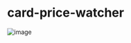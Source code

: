 ﻿# card-price-watcher

![image](https://github.com/GomuGomuu/card-price-watcher/assets/42194516/14b8554f-40a2-45b1-8738-023625a7b199)
